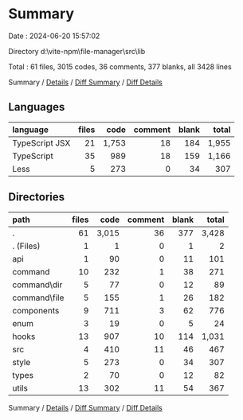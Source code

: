 # Summary

Date : 2024-06-20 15:57:02

Directory d:\\vite-npm\\file-manager\\src\\lib

Total : 61 files,  3015 codes, 36 comments, 377 blanks, all 3428 lines

Summary / [Details](details.md) / [Diff Summary](diff.md) / [Diff Details](diff-details.md)

## Languages
| language | files | code | comment | blank | total |
| :--- | ---: | ---: | ---: | ---: | ---: |
| TypeScript JSX | 21 | 1,753 | 18 | 184 | 1,955 |
| TypeScript | 35 | 989 | 18 | 159 | 1,166 |
| Less | 5 | 273 | 0 | 34 | 307 |

## Directories
| path | files | code | comment | blank | total |
| :--- | ---: | ---: | ---: | ---: | ---: |
| . | 61 | 3,015 | 36 | 377 | 3,428 |
| . (Files) | 1 | 1 | 0 | 1 | 2 |
| api | 1 | 90 | 0 | 11 | 101 |
| command | 10 | 232 | 1 | 38 | 271 |
| command\\dir | 5 | 77 | 0 | 12 | 89 |
| command\\file | 5 | 155 | 1 | 26 | 182 |
| components | 9 | 711 | 3 | 62 | 776 |
| enum | 3 | 19 | 0 | 5 | 24 |
| hooks | 13 | 907 | 10 | 114 | 1,031 |
| src | 4 | 410 | 11 | 46 | 467 |
| style | 5 | 273 | 0 | 34 | 307 |
| types | 2 | 70 | 0 | 12 | 82 |
| utils | 13 | 302 | 11 | 54 | 367 |

Summary / [Details](details.md) / [Diff Summary](diff.md) / [Diff Details](diff-details.md)